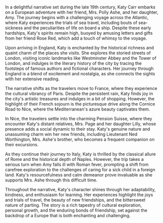 In a delightful narrative set during the late 19th century, Katy Carr embarks on a European adventure with her friend, Mrs. Polly Ashe, and her daughter, Amy. The journey begins with a challenging voyage across the Atlantic, where Katy experiences the trials of sea travel, including bouts of sea-sickness and the peculiarities of life on board a ship. Despite these early hardships, Katy's spirits remain high, buoyed by amusing letters and gifts from her friend Rose Red, which add a touch of whimsy to the voyage.

Upon arriving in England, Katy is enchanted by the historical richness and quaint charm of the places she visits. She explores the storied streets of London, visiting iconic landmarks like Westminster Abbey and the Tower of London, and indulges in the literary history of the city by tracing the footsteps of famous authors and fictional characters. Her journey through England is a blend of excitement and nostalgia, as she connects the sights with her extensive reading.

The narrative shifts as the travelers move to France, where they experience the cultural vibrancy of Paris. Despite the persistent rain, Katy finds joy in the city's artistic treasures and indulges in a bit of shopping. However, the highlight of their French sojourn is the picturesque drive along the Cornice Road to Nice, where the Mediterranean's azure beauty captivates them.

In Nice, the travelers settle into the charming Pension Suisse, where they encounter Katy's distant relatives, Mrs. Page and her daughter Lilly, whose presence adds a social dynamic to their stay. Katy's genuine nature and unassuming charm win her new friends, including Lieutenant Ned Worthington, Mrs. Ashe's brother, who becomes a frequent companion on their excursions.

As they continue their journey to Italy, Katy is thrilled by the classical allure of Rome and the historical depth of Naples. However, the trip takes a serious turn when Amy falls ill with Roman fever, prompting a shift from carefree exploration to the challenges of caring for a sick child in a foreign land. Katy's resourcefulness and calm demeanor prove invaluable as she supports Mrs. Ashe through this difficult time.

Throughout the narrative, Katy's character shines through her adaptability, kindness, and enthusiasm for learning. Her experiences highlight the joys and trials of travel, the beauty of new friendships, and the bittersweet nature of parting. The story is a rich tapestry of cultural exploration, personal growth, and the enduring bonds of friendship, set against the backdrop of a Europe that is both enchanting and challenging.